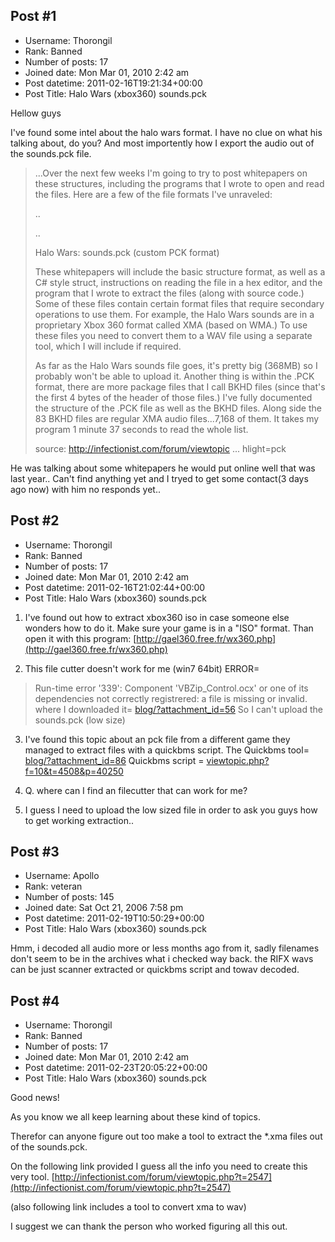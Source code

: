 ## Post #1
- Username: Thorongil
- Rank: Banned
- Number of posts: 17
- Joined date: Mon Mar 01, 2010 2:42 am
- Post datetime: 2011-02-16T19:21:34+00:00
- Post Title: Halo Wars (xbox360)  sounds.pck

Hellow guys

I've found some intel about the halo wars format. I have no clue on what his talking about, do you? And most importently how I export the audio out of the sounds.pck file.

> ...Over the next few weeks I'm going to try to post whitepapers on these structures, including the programs that I wrote to open and read the files. Here are a few of the file formats I've unraveled:
>
> 
>
> ..
>
> ..
>
> Halo Wars: sounds.pck (custom PCK format) 
>
> 
>
> These whitepapers will include the basic structure format, as well as a C# style struct, instructions on reading the file in a hex editor, and the program that I wrote to extract the files (along with source code.) Some of these files contain certain format files that require secondary operations to use them. For example, the Halo Wars sounds are in a proprietary Xbox 360 format called XMA (based on WMA.) To use these files you need to convert them to a WAV file using a separate tool, which I will include if required. 
>
> 
>
> As far as the Halo Wars sounds file goes, it's pretty big (368MB) so I probably won't be able to upload it. Another thing is within the .PCK format, there are more package files that I call BKHD files (since that's the first 4 bytes of the header of those files.) I've fully documented the structure of the .PCK file as well as the BKHD files. Along side the 83 BKHD files are regular XMA audio files...7,168 of them. It takes my program 1 minute 37 seconds to read the whole list.
>
> 
>
> source: http://infectionist.com/forum/viewtopic ... hlight=pck

He was talking about some whitepapers he would put online well that was last year.. Can't find anything yet and I tryed to get some contact(3 days ago now) with him no responds yet..
## Post #2
- Username: Thorongil
- Rank: Banned
- Number of posts: 17
- Joined date: Mon Mar 01, 2010 2:42 am
- Post datetime: 2011-02-16T21:02:44+00:00
- Post Title: Halo Wars (xbox360)  sounds.pck

1. I've found out how to extract xbox360 iso in case someone else wonders how to do it.
Make sure your game is in a "ISO" format. Than open it with this program:
[http://gael360.free.fr/wx360.php](http://gael360.free.fr/wx360.php)


2. This file cutter doesn't work for me (win7 64bit) 
ERROR= 
> Run-time error '339': Component 'VBZip_Control.ocx' or one of its dependencies not correctly registrered: a file is missing or invalid. where I downloaded it= [blog/?attachment_id=56](http://forum.xentax.com/blog/?attachment_id=56)
So I can't upload the sounds.pck (low size)


3. I've found this topic about an pck file from a different game they managed to extract files with a quickbms script. 
The Quickbms tool= [blog/?attachment_id=86](http://forum.xentax.com/blog/?attachment_id=86)
Quickbms script = [viewtopic.php?f=10&t=4508&p=40250](http://forum.xentax.com/viewtopic.php?f=10&t=4508&p=40250)

2. Q. where can I find an filecutter that can work for me?

3. I guess I need to upload the low sized file in order to ask you guys  how to get working extraction..
## Post #3
- Username: Apollo
- Rank: veteran
- Number of posts: 145
- Joined date: Sat Oct 21, 2006 7:58 pm
- Post datetime: 2011-02-19T10:50:29+00:00
- Post Title: Halo Wars (xbox360)  sounds.pck

Hmm, i decoded all audio more or less months ago from it, sadly filenames don't seem to be in the archives what i checked way back. the RIFX wavs can be just scanner extracted or quickbms script and towav decoded.
## Post #4
- Username: Thorongil
- Rank: Banned
- Number of posts: 17
- Joined date: Mon Mar 01, 2010 2:42 am
- Post datetime: 2011-02-23T20:05:22+00:00
- Post Title: Halo Wars (xbox360)  sounds.pck

Good news!

As you know we all keep learning about these kind of topics. 

Therefor can anyone figure out too make a tool to extract the *.xma files out of the sounds.pck. 

On the following link provided I guess all the info you need to create this very tool.
[http://infectionist.com/forum/viewtopic.php?t=2547](http://infectionist.com/forum/viewtopic.php?t=2547)

(also following link includes a tool to convert xma to wav)

I suggest we can thank the person who worked figuring all this out.
